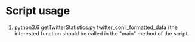 # Script usage
1. python3.6 getTwitterStatistics.py twitter_conll_formatted_data (the interested function should be called in the "main" method of the script.
